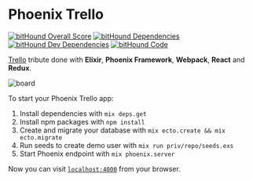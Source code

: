 # Phoenix Trello

[![bitHound Overall Score](https://www.bithound.io/github/bigardone/phoenix-trello/badges/score.svg)](https://www.bithound.io/github/bigardone/phoenix-trello)
[![bitHound Dependencies](https://www.bithound.io/github/bigardone/phoenix-trello/badges/dependencies.svg)](https://www.bithound.io/github/bigardone/phoenix-trello/master/dependencies/npm)
[![bitHound Dev Dependencies](https://www.bithound.io/github/bigardone/phoenix-trello/badges/devDependencies.svg)](https://www.bithound.io/github/bigardone/phoenix-trello/master/dependencies/npm)
[![bitHound Code](https://www.bithound.io/github/bigardone/phoenix-trello/badges/code.svg)](https://www.bithound.io/github/bigardone/phoenix-trello)

[Trello](http://trello.com) tribute done with **Elixir**, **Phoenix Framework**, **Webpack**, **React** and **Redux**.

![`board`](http://codeloveandboards.com/images/blog/trello_tribute_pt_1/sign-in-a8fa19da.jpg)

To start your Phoenix Trello app:

  1. Install dependencies with `mix deps.get`
  2. Install npm packages with `npm install`
  3. Create and migrate your database with `mix ecto.create && mix ecto.migrate`
  4. Run seeds to create demo user with `mix run priv/repo/seeds.exs`
  5. Start Phoenix endpoint with `mix phoenix.server`

Now you can visit [`localhost:4000`](http://localhost:4000) from your browser.
